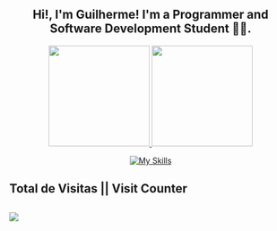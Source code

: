##  <div align='center'>Hi!, I'm Guilherme! I'm a Programmer and Software Development Student 👨‍💻.</div> 

<div align="center">
  <a href="https://github.com/Guilherme-Joviniano/">
  <img height="180em" src="https://github-readme-stats.vercel.app/api?username=Guilherme-Joviniano&show_icons=true&theme=kacho_ga&include_all_commits=true&count_private=true"/>
  <img height="180em" src="https://github-readme-stats.vercel.app/api/top-langs/?username=Guilherme-Joviniano&layout=compact&langs_count=7&hide=css,html&theme=kacho_ga"/>
</div>
  
 <div align="center">

   [![My Skills](https://skills.thijs.gg/icons?i=js,ts,react,tailwind,java,kotlin,nodejs,express,mysql,mongodb,python,arduino,fastify)](https://skills.thijs.gg)

</div>

 </div> 
 
  ## Total de Visitas  || Visit Counter 
  
  ##
  
  
  ##
  
  <a href = "mailto:00drpixelss@gmail.com"><img src="https://img.shields.io/badge/-Gmail-%23333?style=for-the-badge&logo=gmail&logoColor=white" target="_blank"></a> 
